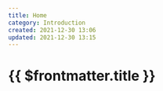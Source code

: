 ```yaml
---
title: Home
category: Introduction
created: 2021-12-30 13:06
updated: 2021-12-30 13:15
---
```


# {{ $frontmatter.title }}
